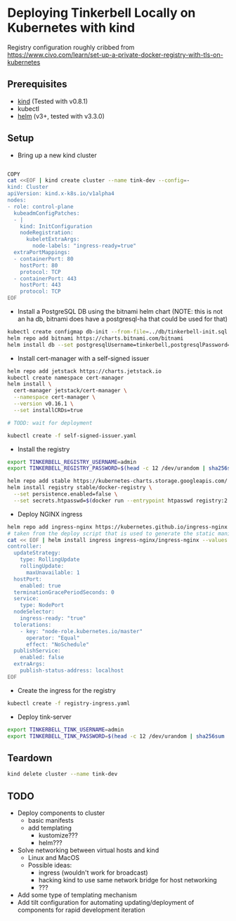 # Deploying Tinkerbell Locally on Kubernetes with kind

Registry configuration roughly cribbed from https://www.civo.com/learn/set-up-a-private-docker-registry-with-tls-on-kubernetes

## Prerequisites

- [kind](https://kind.sigs.k8s.io/) (Tested with v0.8.1)
- kubectl
- [helm](https://helm.sh/docs/intro/quickstart/) (v3+, tested with v3.3.0)

## Setup

- Bring up a new kind cluster

```sh

COPY
cat <<EOF | kind create cluster --name tink-dev --config=-
kind: Cluster
apiVersion: kind.x-k8s.io/v1alpha4
nodes:
- role: control-plane
  kubeadmConfigPatches:
  - |
    kind: InitConfiguration
    nodeRegistration:
      kubeletExtraArgs:
        node-labels: "ingress-ready=true"
  extraPortMappings:
  - containerPort: 80
    hostPort: 80
    protocol: TCP
  - containerPort: 443
    hostPort: 443
    protocol: TCP
EOF
```

- Install a PostgreSQL DB using the bitnami helm chart (NOTE: this is not an ha db, bitnami does have a postgresql-ha that could be used for that)

```sh
kubectl create configmap db-init --from-file=../db/tinkerbell-init.sql
helm repo add bitnami https://charts.bitnami.com/bitnami
helm install db --set postgresqlUsername=tinkerbell,postgresqlPassword=tinkerbell,postgresqlDatabase=tinkerbell,initdbScriptsConfigMap=db-init bitnami/postgresql
```

- Install cert-manager with a self-signed issuer

```sh
helm repo add jetstack https://charts.jetstack.io
kubectl create namespace cert-manager
helm install \
  cert-manager jetstack/cert-manager \
  --namespace cert-manager \
  --version v0.16.1 \
  --set installCRDs=true

# TODD: wait for deployment

kubectl create -f self-signed-issuer.yaml
```

- Install the registry

```sh
export TINKERBELL_REGISTRY_USERNAME=admin
export TINKERBELL_REGISTRY_PASSWORD=$(head -c 12 /dev/urandom | sha256sum | cut -d' ' -f1)

helm repo add stable https://kubernetes-charts.storage.googleapis.com/
helm install registry stable/docker-registry \
  --set persistence.enabled=false \
  --set secrets.htpasswd=$(docker run --entrypoint htpasswd registry:2.6 -Bbn ${TINKERBELL_REGISTRY_USERNAME} ${TINKERBELL_REGISTRY_PASSWORD})
```

- Deploy NGINX ingress

```sh
helm repo add ingress-nginx https://kubernetes.github.io/ingress-nginx
# taken from the deploy script that is used to generate the static manifest referenced by the kind docs
cat << EOF | helm install ingress ingress-nginx/ingress-nginx --values -
controller:
  updateStrategy:
    type: RollingUpdate
    rollingUpdate:
      maxUnavailable: 1
  hostPort:
    enabled: true
  terminationGracePeriodSeconds: 0
  service:
    type: NodePort
  nodeSelector:
    ingress-ready: "true"
  tolerations:
    - key: "node-role.kubernetes.io/master"
      operator: "Equal"
      effect: "NoSchedule"
  publishService:
    enabled: false
  extraArgs:
    publish-status-address: localhost
EOF
```

- Create the ingress for the registry

```sh
kubectl create -f registry-ingress.yaml
```

- Deploy tink-server

```sh
export TINKERBELL_TINK_USERNAME=admin
export TINKERBELL_TINK_PASSWORD=$(head -c 12 /dev/urandom | sha256sum | cut -d' ' -f1)


```

## Teardown

```sh
kind delete cluster --name tink-dev
```

## TODO
- Deploy components to cluster
  - basic manifests
  - add templating
    - kustomize???
    - helm???
- Solve networking between virtual hosts and kind
  - Linux and MacOS
  - Possible ideas:
    - ingress (wouldn't work for broadcast)
    - hacking kind to use same network bridge for host networking
    - ???
- Add some type of templating mechanism
- Add tilt configuration for automating updating/deployment of components for rapid development iteration
